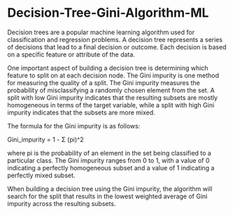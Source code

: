 # Decision-Tree-Gini-Algorithm-ML
Decision trees are a popular machine learning algorithm used for classification and regression problems. A decision tree represents a series of decisions that lead to a final decision or outcome. Each decision is based on a specific feature or attribute of the data.

One important aspect of building a decision tree is determining which feature to split on at each decision node. The Gini impurity is one method for measuring the quality of a split. The Gini impurity measures the probability of misclassifying a randomly chosen element from the set. A split with low Gini impurity indicates that the resulting subsets are mostly homogeneous in terms of the target variable, while a split with high Gini impurity indicates that the subsets are more mixed.

The formula for the Gini impurity is as follows:

Gini_impurity = 1 - Σ (pi)^2

where pi is the probability of an element in the set being classified to a particular class. The Gini impurity ranges from 0 to 1, with a value of 0 indicating a perfectly homogeneous subset and a value of 1 indicating a perfectly mixed subset.

When building a decision tree using the Gini impurity, the algorithm will search for the split that results in the lowest weighted average of Gini impurity across the resulting subsets.


